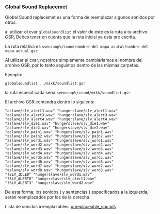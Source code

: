 ### Global Sound Replacemet

Global Sound replacemet es una forma de reemplazar algunos sonidos por otros.

al utilizar el cvar ``globalsoundlist`` el valor de este es la ruta a tu archivo GSR, Debes tener en cuenta que la ruta inicial ya esta pre escrita.

La ruta relativa es ``svencoop%/sound/nombre del mapa acutal/nombre del mapa actual.gsr``

Al utilizar el cvar, nosotros simplemente cambiariamos el nombre del archivo GSR, por lo tanto seguimos dentro de las mismas carpetas.

Ejemplo:
```
globalsoundlist ../mikk/soundlist.gsr
```
la ruta especificada seria ``svencoop%/sound/mikk/soundlist.gsr``

El archivo GSR contendrá dentro lo siguiente
```angelscript
"aslave/slv_alert1.wav" "hungerslave/slv_alert1.wav"
"aslave/slv_alert3.wav" "hungerslave/slv_alert3.wav"
"aslave/slv_alert4.wav" "hungerslave/slv_alert4.wav"
"aslave/slv_die1.wav" "hungerslave/slv_die1.wav"
"aslave/slv_die2.wav" "hungerslave/slv_die2.wav"
"aslave/slv_pain1.wav" "hungerslave/slv_pain1.wav"
"aslave/slv_pain2.wav" "hungerslave/slv_pain2.wav"
"aslave/slv_word1.wav" "hungerslave/slv_word1.wav"
"aslave/slv_word2.wav" "hungerslave/slv_word2.wav"
"aslave/slv_word3.wav" "hungerslave/slv_word3.wav"
"aslave/slv_word4.wav" "hungerslave/slv_word4.wav"
"aslave/slv_word5.wav" "hungerslave/slv_word5.wav"
"aslave/slv_word6.wav" "hungerslave/slv_word6.wav"
"aslave/slv_word7.wav" "hungerslave/slv_word7.wav"
"aslave/slv_word8.wav" "hungerslave/slv_word8.wav"
"!SLV_IDLE0" "hungerslave/slv_word1.wav"
"!SLV_ALERT0" "hungerslave/slv_alert1.wav"
"!SLV_ALERT3" "hungerslave/slv_word2.wav"
```
De esta forma, los sonidos ( y sentencias ) especificados a la izquierda, serán reemplazados por los de la derecha.

Lista de sonidos irremplazables: [unreplaceable_sounds](../issues/unreplaceable_sounds.md)